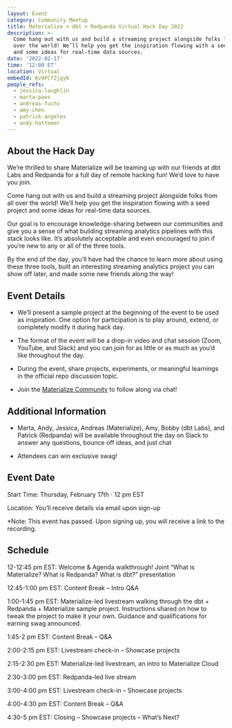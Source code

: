 ```yaml
---
layout: Event
category: Community Meetup
title: Materialize + dbt + Redpanda Virtual Hack Day 2022
description: >-
  Come hang out with us and build a streaming project alongside folks from all
  over the world! We’ll help you get the inspiration flowing with a seed project
  and some ideas for real-time data sources.
date: '2022-02-17'
time: '12:00 ET'
location: Virtual
embedId: Kv9FCfZjgy0
people_refs:
  - jessica-laughlin
  - marta-paes
  - andreas-fuchs
  - amy-chen
  - patrick-angeles
  - andy-hattemer
---
```


## About the Hack Day

We’re thrilled to share Materialize will be teaming up with our friends at dbt Labs and Redpanda for a full day of remote hacking fun! We’d love to have you join.

Come hang out with us and build a streaming project alongside folks from all over the world! We’ll help you get the inspiration flowing with a seed project and some ideas for real-time data sources.

Our goal is to encourage knowledge-sharing between our communities and give you a sense of what building streaming analytics pipelines with this stack looks like. It’s absolutely acceptable and even encouraged to join if you’re new to any or all of the three tools.

By the end of the day, you’ll have had the chance to learn more about using these three tools, built an interesting streaming analytics project you can show off later, and made some new friends along the way!

## Event Details

- We’ll present a sample project at the beginning of the event to be used as inspiration. One option for participation is to play around, extend, or completely modify it during hack day.

- The format of the event will be a drop-in video and chat session (Zoom, YouTube, and Slack) and you can join for as little or as much as you’d like throughout the day.

- During the event, share projects, experiments, or meaningful learnings in the official repo discussion topic.

- Join the [Materialize Community](https://materialize.com/s/chat) to follow along via chat!

## Additional Information

- Marta, Andy, Jessica, Andreas (Materialize), Amy, Bobby (dbt Labs), and Patrick (Redpanda) will be available throughout the day on Slack to answer any questions, bounce off ideas, and just chat

- Attendees can win exclusive swag!

## Event Date

Start Time: Thursday, February 17th ⋅ 12 pm EST

Location: You’ll receive details via email upon sign-up

\*Note: This event has passed. Upon signing up, you will receive a link to the recording.

## Schedule

12-12:45 pm EST: Welcome & Agenda walkthrough! Joint “What is Materialize? What is Redpanda? What is dbt?” presentation

12:45-1:00 pm EST: Content Break – Intro Q\&A

1:00-1:45 pm EST: Materialize-led livestream walking through the dbt + Redpanda + Materialize sample project. Instructions shared on how to tweak the project to make it your own. Guidance and qualifications for earning swag announced.

1:45-2 pm EST: Content Break – Q\&A

2:00-2:15 pm EST: Livestream check-in – Showcase projects

2:15-2:30 pm EST: Materialize-led livestream, an intro to Materialize Cloud

2:30-3:00 pm EST: Redpanda-led live stream

3:00-4:00 pm EST: Livestream check-in – Showcase projects

4:00-4:30 pm EST: Content Break – Q\&A

4:30-5 pm EST: Closing – Showcase projects – What’s Next?
